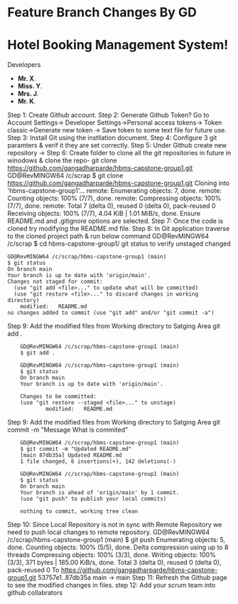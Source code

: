 # Feature Branch Changes By GD
# Hotel Booking Management System!

Developers
- **Mr. X**. 
- **Miss. Y**. 
- **Mrs. J**. 
- **Mr. K**. 


Step 1: Create Github account.
Step 2: Generate Github Token?
	Go to Account Settings-> Developer Settings->Personal access tokens->
	Token classic->Generate new token -> Save token to some text file for future use.
Step 3: Install Git using the instllation document.
Step 4: Configure 3 git paramters & verif it they are set correctly.
Step 5: Under Github create new repository -> <give any name>
Step 6: Create folder to clone all the git repositories in future in winodows & clone the repo-
	git clone https://github.com/gangadharparde/hbms-capstone-group1.git
		GD@RevMINGW64 /c/scrap
		$ git clone https://github.com/gangadharparde/hbms-capstone-group1.git
		Cloning into 'hbms-capstone-group1'...
		remote: Enumerating objects: 7, done.
		remote: Counting objects: 100% (7/7), done.
		remote: Compressing objects: 100% (7/7), done.
		remote: Total 7 (delta 0), reused 0 (delta 0), pack-reused 0
		Receiving objects: 100% (7/7), 4.04 KiB | 1.01 MiB/s, done.
	Ensure README.md and .gitignore options are selected.
Step 7: Once the code is cloned try modifying the README.md file.
Step 8: In Git application traverse to the cloned project path & run below command
		GD@RevMINGW64 /c/scrap
		$ cd hbms-capstone-group1/
	git status to verify unstaged changed

	GD@RevMINGW64 /c/scrap/hbms-capstone-group1 (main)
	$ git status
	On branch main
	Your branch is up to date with 'origin/main'.
	Changes not staged for commit:
	  (use "git add <file>..." to update what will be committed)
	  (use "git restore <file>..." to discard changes in working directory)
        modified:   README.md
    no changes added to commit (use "git add" and/or "git commit -a")
Step 9: Add the modified files from Working directory to Satging Area
        git add . 

        GD@RevMINGW64 /c/scrap/hbms-capstone-group1 (main)
        $ git add .

        GD@RevMINGW64 /c/scrap/hbms-capstone-group1 (main)
        $ git status
        On branch main
        Your branch is up to date with 'origin/main'.

        Changes to be committed:
        (use "git restore --staged <file>..." to unstage)
                modified:   README.md
            
Step 9: Add the modified files from Working directory to Satging Area
        git commit -m "Message What is commited"	   

        GD@RevMINGW64 /c/scrap/hbms-capstone-group1 (main)
        $ git commit -m "Updated README.md"
        [main 87db35a] Updated README.md
        1 file changed, 6 insertions(+), 142 deletions(-)

        GD@RevMINGW64 /c/scrap/hbms-capstone-group1 (main)
        $ git status
        On branch main
        Your branch is ahead of 'origin/main' by 1 commit.
        (use "git push" to publish your local commits)

        nothing to commit, working tree clean
Step 10: Since Local Repository is not in sync with Remote Repository we need to push local changes to remote       repository.
        GD@RevMINGW64 /c/scrap/hbms-capstone-group1 (main)
        $ git push
        Enumerating objects: 5, done.
        Counting objects: 100% (5/5), done.
        Delta compression using up to 8 threads
        Compressing objects: 100% (3/3), done.
        Writing objects: 100% (3/3), 371 bytes | 185.00 KiB/s, done.
        Total 3 (delta 0), reused 0 (delta 0), pack-reused 0
        To https://github.com/gangadharparde/hbms-capstone-group1.git
        53757e1..87db35a  main -> main
Step 11: Refresh the Github page to see the modified changes in files.
step 12: Add your scrum team into github collabrators


